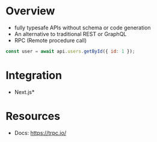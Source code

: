 # Overview

- fully typesafe APIs without schema or code generation
- An alternative to traditional REST or GraphQL
- RPC (Remote procedure call)

```js
const user = await api.users.getById({ id: 1 });
```

# Integration

- Next.js\*

# Resources

- Docs: https://trpc.io/
